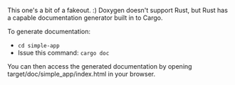 This one's a bit of a fakeout.  :)  Doxygen doesn't support Rust, but Rust has a capable documentation generator built in to Cargo.

To generate documentation:

* ```cd simple-app```
* Issue this command: ```cargo doc```

You can then access the generated documentation by opening target/doc/simple_app/index.html in your browser.
